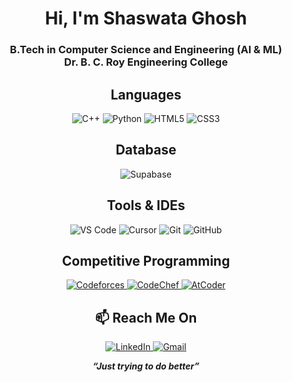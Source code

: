 <h1 align="center">Hi, I'm Shaswata Ghosh</h1>
<h3 align="center">B.Tech in Computer Science and Engineering (AI & ML)<br>Dr. B. C. Roy Engineering College</h3>



<h2 align="center">Languages</h2>
<p align="center">
  <img src="https://img.shields.io/badge/C++-00599C?style=for-the-badge&logo=c%2B%2B&logoColor=white" alt="C++" />
  <img src="https://img.shields.io/badge/Python-FFD43B?style=for-the-badge&logo=python&logoColor=blue" alt="Python" />
  <img src="https://img.shields.io/badge/HTML5-E34F26?style=for-the-badge&logo=html5&logoColor=white" alt="HTML5" />
  <img src="https://img.shields.io/badge/CSS3-1572B6?style=for-the-badge&logo=css3&logoColor=white" alt="CSS3" />
</p>

<h2 align="center">Database</h2>
<p align="center">
  <img src="https://img.shields.io/badge/Supabase-3ECF8E?style=for-the-badge&logo=supabase&logoColor=white" alt="Supabase" />
</p>

<h2 align="center">Tools & IDEs</h2>
<p align="center">
  <img src="https://img.shields.io/badge/VS%20Code-0078D4?style=for-the-badge&logo=visual-studio-code&logoColor=white" alt="VS Code" />
  <img src="https://img.shields.io/badge/Cursor-000000?style=for-the-badge&logo=cursor&logoColor=white" alt="Cursor" />
  <img src="https://img.shields.io/badge/Git-F05032?style=for-the-badge&logo=git&logoColor=white" alt="Git" />
  <img src="https://img.shields.io/badge/GitHub-181717?style=for-the-badge&logo=github&logoColor=white" alt="GitHub" />
</p>


<h2 align="center">Competitive Programming</h2>
<p align="center">
  <a href="https://codeforces.com/profile/_GitGud_" target="_blank">
    <img src="https://img.shields.io/badge/Codeforces-445f9d?style=for-the-badge&logo=Codeforces&logoColor=white" alt="Codeforces" />
  </a>
  <a href="https://www.codechef.com/users/git_gud_04" target="_blank">
    <img src="https://img.shields.io/badge/CodeChef-B92B27?style=for-the-badge&logo=Codechef&logoColor=white" alt="CodeChef" />
  </a>
  <a href="https://atcoder.jp/users/_GitGud" target="_blank">
    <img src="https://img.shields.io/badge/AtCoder-1F8ACB?style=for-the-badge&logo=atcoder&logoColor=white" alt="AtCoder" />
  </a>
</p>





<h2 align="center">📫 Reach Me On</h2>
<p align="center">
  <a href="https://www.linkedin.com/in/shaswata-ghosh-a650a6332/" target="_blank">
    <img src="https://img.shields.io/badge/LinkedIn-0A66C2?style=for-the-badge&logo=linkedin&logoColor=white" alt="LinkedIn" />
  </a>
  <a href="mailto:shaswataghosh091@gmail.com" target="_blank">
    <img src="https://img.shields.io/badge/Gmail-D14836?style=for-the-badge&logo=gmail&logoColor=white" alt="Gmail" />
  </a>
</p>



<p align="center"><i><b>“Just trying to do better”<b></i></p>
